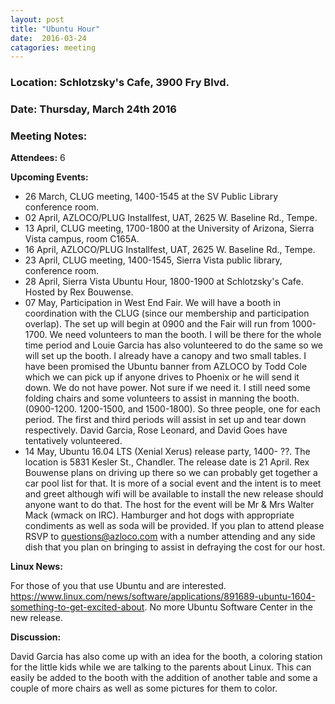 ```yaml
---
layout: post
title: "Ubuntu Hour"
date:  2016-03-24
catagories: meeting
---
```


### Location: Schlotzsky's Cafe, 3900 Fry Blvd.

### Date: Thursday, March 24th 2016

### Meeting Notes:

**Attendees:** 6

**Upcoming Events:**

 * 26 March, CLUG meeting, 1400-1545 at the SV Public Library conference room. 
 * 02 April, AZLOCO/PLUG Installfest, UAT, 2625 W. Baseline Rd., Tempe.
 * 13 April,  CLUG meeting, 1700-1800 at the University of Arizona, Sierra Vista campus, room C165A.
 * 16 April, AZLOCO/PLUG Installfest, UAT, 2625 W. Baseline Rd., Tempe.
 * 23 April, CLUG meeting, 1400-1545, Sierra Vista public library, conference room.
 * 28 April,  Sierra Vista Ubuntu Hour, 1800-1900 at Schlotzsky's Cafe.  Hosted by Rex Bouwense.
 * 07 May, Participation in West End Fair.  We will have a booth in coordination with the CLUG (since our membership and participation overlap).  The set up will begin at 0900 and the Fair will run from 1000-1700.  We need volunteers to man the booth.  I will be there for the whole time period and Louie Garcia has also volunteered to do the same so we will set up the booth.  I already have a canopy and two small tables.  I have been promised the Ubuntu banner from AZLOCO by Todd Cole which we can pick up if anyone drives to Phoenix or he will send it down.  We do not have power.  Not sure if we need it.  I still need some folding chairs and some volunteers to assist in manning the booth. (0900-1200. 1200-1500, and 1500-1800).  So three people, one for each period.  The first and third periods will assist in set up and tear down respectively.  David Garcia, Rose Leonard, and David Goes have tentatively volunteered.
 * 14 May, Ubuntu 16.04 LTS (Xenial Xerus) release party, 1400- ??.  The location is 5831 Kesler St., Chandler.  The release date is 21 April.  Rex Bouwense plans on driving up there so we can probably get together a car pool list for that.  It is more of a social event and the intent is to meet and greet although wifi will be available to install the new release should anyone want to do that.  The host for the event will be Mr & Mrs Walter Mack (wmack on IRC).  Hamburger and hot dogs with appropriate condiments as well as soda will be provided.  If you plan to attend please RSVP to questions@azloco.com with a number attending and any side dish that you plan on bringing to assist in defraying the cost for our host.

**Linux News:**

For those of you that use Ubuntu and are interested. https://www.linux.com/news/software/applications/891689-ubuntu-1604-something-to-get-excited-about.  No more Ubuntu Software Center in the new release.

**Discussion:**

David Garcia has also come up with an idea for the booth, a coloring station for the little kids while we are talking to the parents about Linux.  This can easily be added to the booth with the addition of another table and some a couple of more chairs as well as some pictures for them to color.

